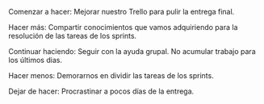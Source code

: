 Comenzar a hacer: Mejorar nuestro Trello para pulir la entrega final.

Hacer más: Compartir conocimientos que vamos adquiriendo para la resolución de las tareas de los sprints.

Continuar haciendo: Seguir con la ayuda grupal. No acumular trabajo para los últimos dias.

Hacer menos: Demorarnos en dividir las tareas de los sprints.

Dejar de hacer: Procrastinar a pocos días de la entrega.